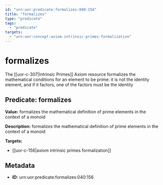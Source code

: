 ```yaml
---
id: "urn:uor:predicate:formalizes:040:156"
title: "formalizes"
type: "predicate"
tags:
  - "predicate"
targets:
  - "urn:uor:concept:axiom-intrinsic-primes-formalization"
---
```


# formalizes

The [[uor-c-307|Intrinsic Primes]] Axiom resource formalizes the mathematical conditions for an element to be prime: it is not the identity element, and if it factors, one of the factors must be the identity

## Predicate: formalizes

**Value:** formalizes the mathematical definition of prime elements in the context of a monoid

**Description:** formalizes the mathematical definition of prime elements in the context of a monoid

**Targets:**

- [[uor-c-156|axiom intrinsic primes formalization]]

## Metadata

- **ID:** urn:uor:predicate:formalizes:040:156
